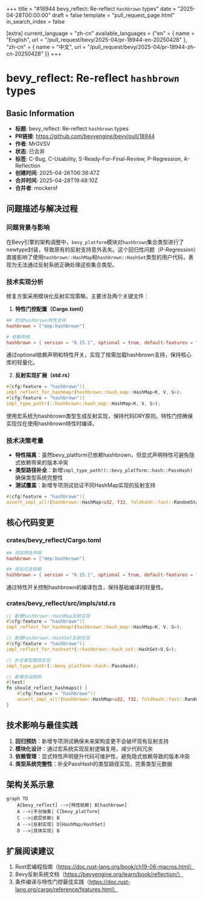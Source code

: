 +++
title = "#18944 bevy_reflect: Re-reflect `hashbrown` types"
date = "2025-04-28T00:00:00"
draft = false
template = "pull_request_page.html"
in_search_index = false

[extra]
current_language = "zh-cn"
available_languages = {"en" = { name = "English", url = "/pull_request/bevy/2025-04/pr-18944-en-20250428" }, "zh-cn" = { name = "中文", url = "/pull_request/bevy/2025-04/pr-18944-zh-cn-20250428" }}
+++

# bevy_reflect: Re-reflect `hashbrown` types

## Basic Information
- **标题**: bevy_reflect: Re-reflect `hashbrown` types
- **PR链接**: https://github.com/bevyengine/bevy/pull/18944
- **作者**: MrGVSV
- **状态**: 已合并
- **标签**: C-Bug, C-Usability, S-Ready-For-Final-Review, P-Regression, A-Reflection
- **创建时间**: 2025-04-26T06:38:47Z
- **合并时间**: 2025-04-28T19:48:10Z
- **合并者**: mockersf

## 问题描述与解决过程

### 问题背景与影响
在Bevy引擎的架构调整中，`bevy_platform`模块对`hashbrown`集合类型进行了newtype封装，导致原有的反射支持意外丢失。这个回归性问题（P-Regression）直接影响了使用`hashbrown::HashMap`和`hashbrown::HashSet`类型的用户代码，表现为无法通过反射系统正确处理这些集合类型。

### 技术实现分析
修复方案采用模块化反射实现策略，主要涉及两个关键文件：

1. **特性门控配置（Cargo.toml）**
```toml
## 添加hashbrown特性支持
hashbrown = ["dep:hashbrown"]

# 依赖声明
hashbrown = { version = "0.15.1", optional = true, default-features = false }
```
通过optional依赖声明和特性开关，实现了按需加载hashbrown支持，保持核心库的轻量化。

2. **反射实现扩展（std.rs）**
```rust
#[cfg(feature = "hashbrown")]
impl_reflect_for_hashmap!(hashbrown::hash_map::HashMap<K, V, S>);
#[cfg(feature = "hashbrown")]
impl_type_path!(::hashbrown::hash_map::HashMap<K, V, S>);
```
使用宏系统为hashbrown类型生成反射实现，保持代码DRY原则。特性门控确保实现仅在使用hashbrown特性时编译。

### 技术决策考量
- **特性隔离**：虽然bevy_platform已依赖hashbrown，但显式声明特性可避免隐式依赖带来的版本冲突
- **类型路径补全**：新增`impl_type_path!(::bevy_platform::hash::PassHash)`确保类型系统完整性
- **测试覆盖**：新增专项测试验证不同HashMap实现的反射支持
```rust
#[cfg(feature = "hashbrown")]
assert_impl_all!(hashbrown::HashMap<u32, f32, foldhash::fast::RandomState>: Reflect);
```

## 核心代码变更

### crates/bevy_reflect/Cargo.toml
```toml
## 添加特性声明
hashbrown = ["dep:hashbrown"]

## 添加可选依赖
hashbrown = { version = "0.15.1", optional = true, default-features = false }
```
通过特性开关控制hashbrown的编译包含，保持基础编译的轻量性。

### crates/bevy_reflect/src/impls/std.rs
```rust
// 新增hashbrown::HashMap反射实现
#[cfg(feature = "hashbrown")]
impl_reflect_for_hashmap!(hashbrown::hash_map::HashMap<K, V, S>);

// 新增hashbrown::HashSet反射实现
#[cfg(feature = "hashbrown")]
impl_reflect_for_hashset!(::hashbrown::hash_set::HashSet<V,S>);

// 补全类型路径实现
impl_type_path!(::bevy_platform::hash::PassHash);

// 新增测试用例
#[test]
fn should_reflect_hashmaps() {
    #[cfg(feature = "hashbrown")]
    assert_impl_all!(hashbrown::HashMap<u32, f32, foldhash::fast::RandomState>: Reflect);
}
```

## 技术影响与最佳实践
1. **回归预防**：新增专项测试确保未来架构变更不会破坏现有反射支持
2. **模块化设计**：通过宏系统实现反射逻辑复用，减少代码冗余
3. **依赖管理**：显式特性声明提升代码可维护性，避免隐式依赖导致的版本冲突
4. **类型系统完整性**：补全PassHash的类型路径实现，完善类型元数据

## 架构关系示意

```mermaid
graph TD
    A[bevy_reflect] -->|特性依赖| B[hashbrown]
    A -->|平台抽象| C[bevy_platform]
    C -->|底层依赖| B
    A -->|反射实现| D[HashMap/HashSet]
    D -->|具体实现| B
```

## 扩展阅读建议
1. Rust宏编程指南（https://doc.rust-lang.org/book/ch19-06-macros.html）
2. Bevy反射系统文档（https://bevyengine.org/learn/book/reflection/）
3. 条件编译与特性门控最佳实践（https://doc.rust-lang.org/cargo/reference/features.html）